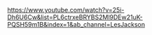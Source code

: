 https://www.youtube.com/watch?v=25i-Dh6U6Cw&list=PL6ctrxeBRYBS2Ml9DEw21uK-PQSH59m1B&index=1&ab_channel=LesJackson
